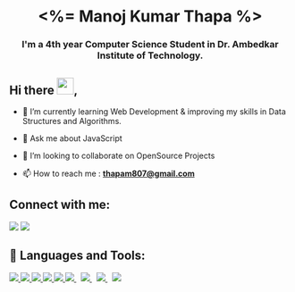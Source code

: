 
<h1 align="center">&lt;%= Manoj Kumar Thapa %&gt;</h1>
<h3 align="center">I'm a 4th year Computer Science Student in Dr. Ambedkar Institute of Technology. </h3>


## Hi there <img src="https://raw.githubusercontent.com/MartinHeinz/MartinHeinz/master/wave.gif" width="30px">,

- 🌱 I’m currently learning Web Development & improving my skills in Data Structures and Algorithms.
  
- 💬 Ask me about JavaScript
  
- 👯 I’m looking to collaborate on OpenSource Projects

- 📫 How to reach me : **thapam807@gmail.com**

## Connect with me:
<p align="left">

<a href = "https://www.linkedin.com/in/manoj-kumar-thapa-7595a5168/"><img src="https://img.icons8.com/fluent/48/000000/linkedin.png"/></a>
<a href = "mailto:thapam807@gmail.com"><img src="https://img.icons8.com/color/48/000000/gmail-new.png"/></a>

</p>

## 🚀 Languages and Tools:

<p align="left"> 
    <a href="https://www.python.org" target="_blank"> <img src="https://img.icons8.com/color/48/000000/python.png"/> </a>
    <a href="https://developer.mozilla.org/en-US/docs/Web/JavaScript" target="_blank"> <img src="https://img.icons8.com/color/48/000000/javascript.png"/> </a>
    <a href="https://www.w3.org/html/" target="_blank"> <img src="https://img.icons8.com/color/48/000000/html-5.png"/> </a>
    <a href="https://www.w3schools.com/css/" target="_blank"> <img src="https://img.icons8.com/color/48/000000/css3.png"/> </a>
    <a href="https://getbootstrap.com" target="_blank"> <img src="https://img.icons8.com/color/48/000000/bootstrap.png"/> </a>
    <a style="padding-right:8px;" href="https://nodejs.org" target="_blank"> <img src="https://img.icons8.com/color/48/000000/nodejs.png"/> </a> 
    <a style="padding-right:8px;" href="https://docs.mongodb.com/manual/" target="_blank"> <img src="https://img.icons8.com/color/48/000000/mongodb.png"/> </a> 
    <a style="padding-right:8px;" href="https://code.visualstudio.com/" target="_blank"> <img src="https://img.icons8.com/fluency/48/000000/visual-studio-code-2019.png"/> </a>
    <a href="https://git-scm.com/" target="_blank"> <img src="https://img.icons8.com/color/48/000000/git.png"/> </a> 
</p>
